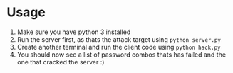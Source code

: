 # Usage

1. Make sure you have python 3 installed
2. Run the server first, as thats the attack target using `python server.py`
3. Create another terminal and run the client code using `python hack.py`
4. You should now see a list of password combos thats has failed and the one that cracked the server :)